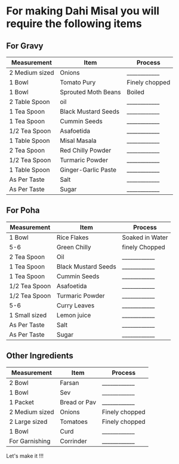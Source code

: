 <h1>For making Dahi Misal you will require the following items</h1>
 
 <H2>For Gravy</h2>
 
 
Measurement | Item | Process 
--------------- | -------------------- | --------------------
 2 Medium sized | Onions | ____________
 1 Bowl | Tomato Pury | Finely chopped
 1 Bowl | Sprouted Moth Beans | Boiled
 2 Table Spoon | oil | ____________
 1 Tea Spoon | Black Mustard Seeds  | ____________
 1 Tea Spoon | Cummin Seeds  | ____________
 1/2 Tea Spoon | Asafoetida| ____________
 1 Table Spoon | Misal Masala | ____________
 2 Tea Spoon | Red Chilly Powder | ____________
 1/2 Tea Spoon | Turmaric Powder | ____________
 1 Table Spoon | Ginger-Garlic Paste | ____________
 As Per Taste | Salt | ____________
 As Per Taste | Sugar | ____________
 
 
 <h2>For Poha</h2>
 
 
 
 Measurement | Item | Process
--------------- | --------------- | --------------------
 1 Bowl | Rice Flakes | Soaked in Water
 5-6 | Green Chilly | finely Chopped
 2 Tea Spoon | Oil | ____________
 1 Tea Spoon | Black Mustard Seeds  | ____________
 1 Tea Spoon | Cummin Seeds  | ____________
 1/2 Tea Spoon | Asafoetida| ____________
 1/2 Tea Spoon | Turmaric Powder | ____________
 5-6 | Curry Leaves | ____________
 1 Small sized | Lemon juice | ____________
 As Per Taste | Salt | ____________
 As Per Taste | Sugar | ____________
 
 
 
 
 <h2>Other Ingredients</h2>
 
 
  Measurement | Item | Process
--------------- | --------------- | --------------------
 2 Bowl | Farsan | ____________
 1 Bowl | Sev | ____________
 1 Packet | Bread or Pav | ____________
 2 Medium sized | Onions | Finely chopped
 2 Large sized | Tomatoes | Finely chopped
 1 Bowl | Curd | ____________
 For Garnishing | Corrinder | ____________
 Let's make it !!!
